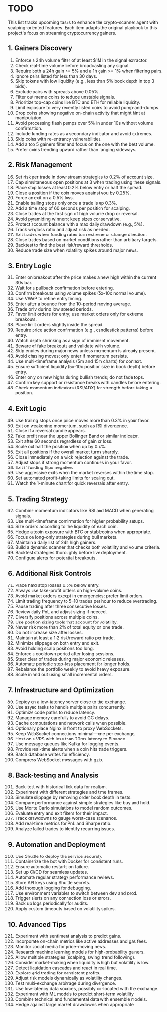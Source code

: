 # TODO

This list tracks upcoming tasks to enhance the crypto-scanner agent with scalping-oriented features. Each item adapts the original playbook to this project's focus on streaming cryptocurrency gainers.

## 1. Gainers Discovery
1. Enforce a 24h volume filter of at least $1M in the signal extractor.
2. Check real-time volume before broadcasting any signal.
3. Require both a 24h gain >= 5% and a 1h gain >= 1% when filtering pairs.
4. Ignore pairs listed for less than 30 days.
5. Skip tokens with low liquidity (e.g., less than 5% book depth in top 3 bids).
6. Exclude pairs with spreads above 0.05%.
7. Filter out meme coins to reduce unstable signals.
8. Prioritize top-cap coins like BTC and ETH for reliable liquidity.
9. Limit exposure to very recently listed coins to avoid pump-and-dumps.
10. Drop coins showing negative on-chain activity that might hint at manipulation.
11. Avoid processing flash pumps over 5% in under 10s without volume confirmation.
12. Include funding rates as a secondary indicator and avoid extremes.
13. Skip coins with re-entrancy vulnerabilities.
14. Add a top 5 gainers filter and focus on the one with the best volume.
15. Prefer coins trending upward rather than ranging sideways.

## 2. Risk Management
16. Set risk per trade in downstream strategies to 0.2% of account size.
17. Cap simultaneous open positions at 3 when trading using these signals.
18. Place stop losses at least 0.2% below entry or half the spread.
19. Close a position if the coin moves against you by 0.25%.
20. Force an exit on a 0.5% loss.
21. Enable trailing stops only once a trade is up 0.3%.
22. Add a time stop of 60 seconds per position for scalping.
23. Close trades at the first sign of high volume drop or reversal.
24. Avoid pyramiding winners; keep sizes conservative.
25. Protect account balance with a max daily drawdown (e.g., 5%).
26. Track win/loss ratio and adjust risk as needed.
27. Exit trades when funding rates turn extreme or change direction.
28. Close trades based on market conditions rather than arbitrary targets.
29. Backtest to find the best risk/reward thresholds.
30. Reduce trade size when volatility spikes around major news.

## 3. Entry Logic
31. Enter on breakout after the price makes a new high within the current 30s bar.
32. Wait for a pullback confirmation before entering.
33. Confirm breakouts using volume spikes (5x-10x normal volume).
34. Use VWAP to refine entry timing.
35. Enter after a bounce from the 10-period moving average.
36. Trade only during low spread periods.
37. Favor limit orders for entry; use market orders only for extreme breakouts.
38. Place limit orders slightly inside the spread.
39. Require price action confirmation (e.g., candlestick patterns) before entry.
40. Watch depth shrinking as a sign of imminent movement.
41. Beware of fake breakouts and validate with volume.
42. Skip entries during major news unless momentum is already present.
43. Avoid chasing moves; only enter if momentum persists.
44. Use multi-timeframe analysis (5m and 15m charts) for context.
45. Ensure sufficient liquidity (5x-10x position size in book depth) before entry.
46. Enter only on new highs during bullish trends; do not fade tops.
47. Confirm key support or resistance breaks with candles before entering.
48. Check momentum indicators (RSI/ADX) for strength before taking a position.

## 4. Exit Logic
49. Use trailing stops once price moves more than 0.3% in your favor.
50. Exit on weakening momentum, such as RSI divergence.
51. Close if a reversal candle appears.
52. Take profit near the upper Bollinger Band or similar indicator.
53. Exit after 60 seconds regardless of gain or loss.
54. Scale out half the position when up by 0.4%.
55. Exit all positions if the overall market turns sharply.
56. Close immediately on a wick rejection against the trade.
57. Adjust stops if strong momentum continues in your favor.
58. Exit if funding flips negative.
59. Use aggressive exits when the market reverses within the time stop.
60. Set automated profit-taking limits for scaling out.
61. Watch the 1-minute chart for quick reversals after entry.

## 5. Trading Strategy
62. Combine momentum indicators like RSI and MACD when generating signals.
63. Use multi-timeframe confirmation for higher probability setups.
64. Size orders according to the liquidity of each coin.
65. Hedge altcoin exposure with BTC or stablecoins when appropriate.
66. Focus on long-only strategies during bull markets.
67. Maintain a daily list of 24h high gainers.
68. Build a dynamic scanner that checks both volatility and volume criteria.
69. Backtest strategies thoroughly before live deployment.
70. Configure alerts for potential breakouts.

## 6. Additional Risk Controls
71. Place hard stop losses 0.5% below entry.
72. Always use take-profit orders on high-volume coins.
73. Avoid market orders except in emergencies; prefer limit orders.
74. Limit trading frequency to 5–10 trades per hour to reduce overtrading.
75. Pause trading after three consecutive losses.
76. Review daily PnL and adjust sizing if needed.
77. Diversify positions across multiple coins.
78. Use position sizing tools that account for volatility.
79. Never risk more than 2% of total equity on one trade.
80. Do not increase size after losses.
81. Maintain at least a 1:2 risk/reward ratio per trade.
82. Minimize slippage on both entry and exit.
83. Avoid holding scalp positions too long.
84. Enforce a cooldown period after losing sessions.
85. Steer clear of trades during major economic releases.
86. Automate periodic stop-loss placement for longer holds.
87. Rebalance the portfolio weekly to avoid heavy exposure.
88. Scale in and out using small incremental orders.

## 7. Infrastructure and Optimization
89. Deploy on a low-latency server close to the exchange.
90. Use async tasks to handle multiple pairs concurrently.
91. Optimize code paths to reduce latency.
92. Manage memory carefully to avoid GC delays.
93. Cache computations and network calls when possible.
94. Optionally place Nginx in front to proxy WebSockets.
95. Keep WebSocket connections minimal—one per exchange.
96. Host on a VPS with less than 20ms latency to Binance.
97. Use message queues like Kafka for logging events.
98. Provide real-time alerts when a coin hits trade triggers.
99. Batch database writes for efficiency.
100. Compress WebSocket messages with gzip.

## 8. Back-testing and Analysis
101. Back-test with historical tick data for realism.
102. Experiment with different strategies and time frames.
103. Simulate slippage by removing order book depth in tests.
104. Compare performance against simple strategies like buy and hold.
105. Use Monte Carlo simulations to model random outcomes.
106. Evaluate entry and exit filters for their impact.
107. Track drawdowns to gauge worst-case scenarios.
108. Add real-time metrics for PnL and Sharpe ratio.
109. Analyze failed trades to identify recurring issues.

## 9. Automation and Deployment
110. Use Shuttle to deploy the service securely.
111. Containerize the bot with Docker for consistent runs.
112. Ensure automatic restarts on failure.
113. Set up CI/CD for seamless updates.
114. Automate regular strategy performance reviews.
115. Store API keys using Shuttle secrets.
116. Add thorough logging for debugging.
117. Use environment variables to switch between dev and prod.
118. Trigger alerts on any connection loss or errors.
119. Back up logs periodically for audits.
120. Apply custom timeouts based on volatility spikes.

## 10. Advanced Tips
121. Experiment with sentiment analysis to predict gains.
122. Incorporate on-chain metrics like active addresses and gas fees.
123. Monitor social media for price-moving news.
124. Research machine learning models for high-probability gainers.
125. Allow multiple strategies (scalping, swing, trend following).
126. Consider market-making when liquidity is high but volatility is low.
127. Detect liquidation cascades and react in real time.
128. Explore grid trading for consistent profits.
129. Adjust risk models dynamically as volatility changes.
130. Test multi-exchange arbitrage during divergence.
131. Use low-latency data sources, possibly co-located with the exchange.
132. Experiment with ML models to predict short-term volatility.
133. Combine technical and fundamental data with ensemble models.
134. Hedge against large market drawdowns when appropriate.
